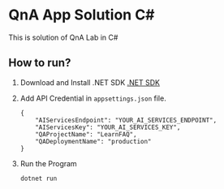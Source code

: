 # QnA App Solution C#
This is solution of QnA Lab in C#

## How to run?
1. Download and Install .NET SDK
    [.NET SDK](https://dotnet.microsoft.com/en-us/download)


2. Add API Credential in `appsettings.json` file.
    ```
    {
        "AIServicesEndpoint": "YOUR_AI_SERVICES_ENDPOINT",
        "AIServicesKey": "YOUR_AI_SERVICES_KEY",
        "QAProjectName": "LearnFAQ",
        "QADeploymentName": "production"
    }
    ```

3. Run the Program
    ```
    dotnet run
    ```


